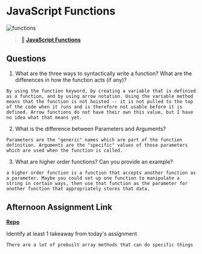 # JavaScript Functions

![functions](https://bcw.blob.core.windows.net/public/img/function-anatomy.jpg)

> **📖 [JavaScript Functions](https://codeworksacademy.com/fs-student-guide/resources/wk2/02-Functions)**

## Questions

1. What are the three ways to syntactically write a function? What are the differences in how the function acts (if any)?

```
By using the function keyword, by creating a variable that is definied as a function, and by using arrow notation. Using the variable method means that the function is not hoisted -- it is not pulled to the top of the code when it runs and is therefore not usable before it is defined. Arrow functions do not have their own this value, but I have no idea what that means yet.
```

2. What is the difference between Parameters and Arguments?

```
Parameters are the "generic" names which are part of the function definition. Arguments are the "specific" values of those parameters which are used when the function is called.
```

3. What are higher order functions? Can you provide an example?

```
a higher order function is a function that accepts another function as a parameter. Maybe you could set up one function to manipulate a string in certain ways, then use that function as the parameter for another function that appropriately stores that data. 
```

## Afternoon Assignment Link

**[Repo](https://github.com/TaylorBruun/beekeeper)**

Identify at least 1 takeaway from today's assignment

```
There are a lot of prebuilt array methods that can do specific things
```